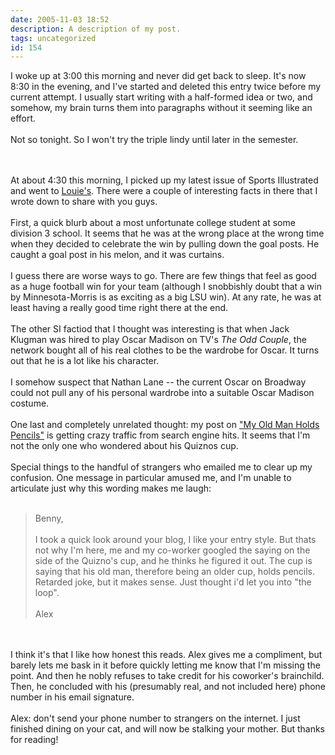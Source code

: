 ```yaml
---
date: 2005-11-03 18:52
description: A description of my post.
tags: uncategorized
id: 154
---
```

I woke up at 3:00 this morning and never did get back to sleep.  It's now 8:30 in the evening, and I've started and deleted this entry twice before my current attempt.  I usually start writing with a half-formed idea or two, and somehow, my brain turns them into paragraphs without it seeming like an effort.<br />
<br />
Not so tonight.  So I won't try the triple lindy until later in the semester.
<!--more--><br /><br />At about 4:30 this morning, I picked up my latest issue of Sports Illustrated and went to <a href="http://www.theskinnyonbenny.com/blog/archives/00000035.php">Louie's</a>.  There were a couple of interesting facts in there that I wrote down to share with you guys.<br />
<br />
First, a quick blurb about a most unfortunate college student at some division 3 school.  It seems that he was at the wrong place at the wrong time when they decided to celebrate the win by pulling down the goal posts.  He caught a goal post in his melon, and it was curtains.<br />
<br />
I guess there are worse ways to go.  There are few things that feel as good as a huge football win for your team (although I snobbishly doubt that a win by Minnesota-Morris is as exciting as a big LSU win).  At any rate, he was at least having a really good time right there at the end.<br />
<br />
The other SI factiod that I thought was interesting is that when Jack Klugman was hired to play Oscar Madison on TV's <i>The Odd Couple</i>, the network bought all of his real clothes to be the wardrobe for Oscar.  It turns out that he is a lot like his character.<br />
<br />
I somehow suspect that Nathan Lane -- the current Oscar on Broadway could not pull any of his personal wardrobe into a suitable Oscar Madison costume.<br />
<br />
One last and completely unrelated thought:  my post on <a href="http://www.theskinnyonbenny.com/blog/archives/00000141.php">"My Old Man Holds Pencils"</a> is getting crazy traffic from search engine hits.  It seems that I'm not the only one who wondered about his Quiznos cup.  <br />
<br />
Special things to the handful of strangers who emailed me to clear up my confusion.  One message in particular amused me, and I'm unable to articulate just why this wording makes me laugh:<br />
<br />
<blockquote>Benny,<br />
 <br />
I took a quick look around your blog, I like your entry style.  But thats not why I'm here, me and my co-worker googled the saying on the side of the Quizno's cup, and he thinks he figured it out.  The cup is saying that his old man, therefore being an older cup, holds pencils.  Retarded joke, but it makes sense.  Just thought i'd let you into "the loop".<br />
    <br />
Alex</blockquote><br />
<br />
I think it's that I like how honest this reads.  Alex gives me a compliment, but barely lets me bask in it before quickly letting me know that I'm missing the point.  And then he nobly refuses to take credit for his coworker's brainchild.  Then, he concluded with his (presumably real, and not included here) phone number in his email signature.<br />
<br />
Alex: don't send your phone number to strangers on the internet.  I just finished dining on your cat, and will now be stalking your mother.  But thanks for reading!<br />
<br />


